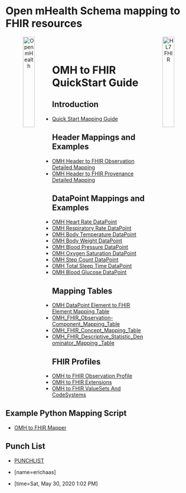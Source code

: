 # Open mHealth Schema mapping to FHIR resources

<header>
<a href="https://www.openmhealth.org/">
<img style="float: left" width="25%" height="25%" src="https://www.openmhealth.org/wp-content/themes/openmhealth2015/dist/images/logo@2x.png" alt="Open mHealth">
</a>


<a href="http://hl7.org/fhir">
<img style="float: right" width="25%" height="25%" src="http://build.fhir.org/assets/images/fhir-logo-www.png" alt="HL7 FHIR">
</a>

<br/>

</header>


OMH to FHIR QuickStart Guide
===

Introduction
---
- [Quick Start Mapping Guide](https://github.com/openmhealth/mFHIR/blob/master/quickstart.md)


Header Mappings and Examples
---
- [OMH Header to FHIR Observation Detailed Mapping](/KNSo9U0eTWaqLJRDqbKbWg)
- [OMH Header to FHIR Provenance Detailed Mapping](/DSGnG0giS_iyC2465-mwlg)


DataPoint Mappings and Examples
---
- [OMH Heart Rate DataPoint](/STDbEoSfRUuFYHQI6av3Iw)
- [OMH Respiratory Rate DataPoint](/1PmjSjkfSa69UP9UDxYNmw)
- [OMH Body Temperature DataPoint](/FqvykTDJR3S_P7M2PaAKjA)
- [OMH Body Weight DataPoint](/3FQ08xBQS-W51gerVIjaFA)
- [OMH Blood Pressure DataPoint](/a8H70hvWT4i23rujY5PiXg)
- [OMH Oxygen Saturation DataPoint](/-7sPiVS2RNKQFBY-5KQdSA)
- [OMH Step Count DataPoint](/tJ_duM27R0KetqQiHMIyqg)
- [OMH Total Sleep Time DataPoint](/3PlcbN8LRxOZmeeEYsOieQ)
- [OMH Blood Glucose DataPoint](/TzHcptm6SoCDQn6lZTv7qA)


Mapping Tables
---
- [OMH DataPoint Element to FHIR Element Mapping Table](/d4c66YHxQxi9Xqv_0qBpJA)
- [OMH_FHIR_Observation-Component_Mapping_Table](/JarU3t7iRe63tZgxjFoOMg)
- [OMH_FHIR_Concept_Mapping_Table](/OUxqh0_gRNuPMBzK5RnxLg)
- [OMH_FHIR_Descriptive_Statistic_Denominator_Mapping _Table](/UaCOtlKsSl-AXlxR3pu18A)

FHIR Profiles
---
- [OMH to FHIR Observation Profile](/WybktkI_RFCVWEQsJYg4Kw)
- [OMH to FHIR Extensions](/rjfcwwaxSGO7wjyOkJ8oAg)
- [OMH to FHIR ValueSets And CodeSystems](/rP0DYJJzR9S3LgZ1Z4v55g)

Example Python Mapping Script
---
- [OMH to FHIR Mapper](/rb63WNiQSZuOW3X5eSAsfg)

Punch List
---
- [PUNCHLIST](/bJaucDkuTXCgO_U7yeo_Ag)


- [name=erichaas]
- [time=Sat, May 30, 2020 1:02 PM]

